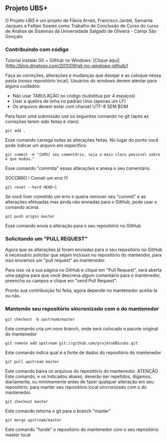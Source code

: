 ## Projeto UBS+

O Projeto UBS é um projeto de Flávia Arrais, Francisco Jardel, Samanta Jacques e Fellipe Soares como Trabalho de Conclusão de Curso do curso de Análise de Sistemas da Universidade Salgado de Oliveira - Campi São Gonçalo

### Contribuindo com código

Tutorial instalar Git + GitHub no Windows: [Clique aqui] (http://blog.dmatoso.com/2011/09/git-no-windows-github/)

Faça as correções, alterações e mudanças que desejar e as coloque nessa pasta (nosso repositório local). Usuários do windows devem atentar para alguns cuidados:

* Não usar TABULAÇÃO no código (substitua por 4 espaços)
* Usar a quebra de linha no padrão Unix (apenas um LF)
* Os arquivos devem estar com charset UTF-8 SEM BOM 

Para fazer uma submissão use os seguintes comando no git (após as correções terem sido feitas é claro)

`git add .`

Esse comando carrega todas as alterações feitas. No lugar do ponto você pode indicar um arquivo em especifico.

`git commit -m "[UPD] seu comentário, seja o mais claro possível sobre o que mudou."`

Esse comando "commita" essas alterações e anexa o seu comentário.

SOCORRO ! Cometi um erro !!!

`git reset --hard HEAD~1`

Se você tiver cometido um erro e queira remover seu "commit" e as alterações efetuadas mas ainda não enviadas para o GitHub, pode usar o comando acima.

`git push origin master`

Esse comando envia a alteração para o seu repositório no GitHub

### Solicitando um "PULL REQUEST"

Agora que as alterações já foram enviadas para o seu repositório no GitHub é necessário solicitar que sejam inclusas no repositório do mantendor, para isso enviamos um "pull request" ao mantenedor.

Para isso vá a sua página no GitHub e clique em "Pull Request", será aberta uma página para que você descreva algum comentário para o mantenedor, preencha os campos e clique em "send Pull Request".

Pronto sua contribuição foi feita, agora depende no mantenedor aceita-la ou não.

### Mantendo seu repositório sincronizado com o do mantenedor

`git checkout -b upstream/master`

Este comando cria um novo branch, onde será colocado o pacote original do mantenedor

`git remote add upstream git://github.com/projetoUBS/ubs.git`

Este comando indica qual é a fonte de dados do repositório do mantenedor

`git pull upstream master`

Este comando baixa os arquivos do repositório do mantenedor. ATENÇÃO Este comando, e os indicados abaixo, deverão ser repetidos, digamos, diariamente, ou minimamente antes de fazer qualquer alteração em seu repositório, para manter seu repositório local sincronizado com o do mantenedor.

`git checkout master`

Este comando retorna o git para o branch "master"

`git merge upstream/master`

Este comando "funde" o repositório do mantenedor com o seu repositório master local
